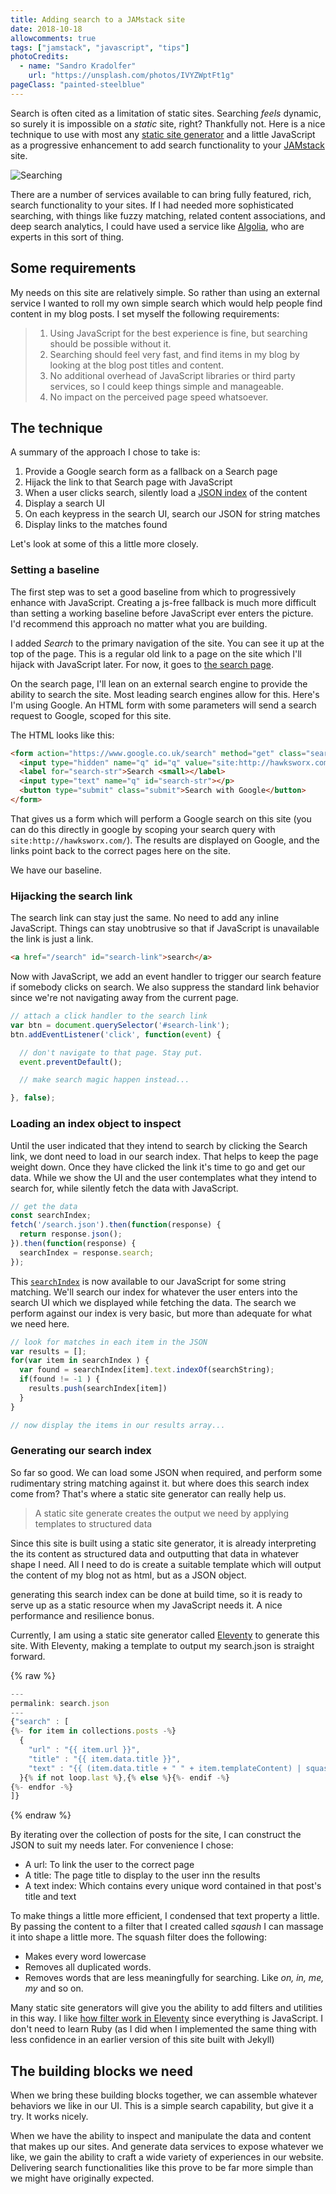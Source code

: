 ```yaml
---
title: Adding search to a JAMstack site
date: 2018-10-18
allowcomments: true
tags: ["jamstack", "javascript", "tips"]
photoCredits:
  - name: "Sandro Kradolfer"
    url: "https://unsplash.com/photos/IVYZWptFt1g"
pageClass: "painted-steelblue"
---
```


Search is often cited as a limitation of static sites. Searching _feels_ dynamic, so surely it is impossible on a _static_ site, right? Thankfully not. Here is a nice technique to use with most any [static site generator](https://staticgen.com) and a little JavaScript as a progressive enhancement to add search functionality to your [JAMstack](https://jamstack.org) site.

![Searching](/images/sandro-kradolfer-1077230-unsplash.jpg "Searching")

<!--more-->

There are a number of services available to can bring fully featured, rich, search functionality to your sites. If I had needed more sophisticated searching, with things like fuzzy matching, related content associations, and deep search analytics, I could have used a service like [Algolia](https://www.algolia.com/), who are experts in this sort of thing.


## Some requirements

My needs on this site are relatively simple. So rather than using an external service I wanted to roll my own simple search which would help people find content in my blog posts. I set myself the following requirements:

> 1. Using JavaScript for the best experience is fine, but searching should be possible without it.
> 1. Searching should feel very fast, and find items in my blog by looking at the blog post titles and content.
> 1. No additional overhead of JavaScript libraries or third party services, so I could keep things simple and manageable.
> 1. No impact on the perceived page speed whatsoever.


## The technique

A summary of the approach I chose to take is:

1. Provide a Google search form as a fallback on a Search page
1. Hijack the link to that Search page with JavaScript
1. When a user clicks search, silently load a [JSON index](/search.json) of the content
1. Display a search UI
1. On each keypress in the search UI, search our JSON for string matches
1. Display links to the matches found

Let's look at some of this a little more closely.


### Setting a baseline

The first step was to set a good baseline from which to progressively enhance with JavaScript. Creating a js-free fallback is much more difficult than setting a working baseline before JavaScript ever enters the picture. I'd recommend this approach no matter what you are building.

I added _Search_ to the primary navigation of the site. You can see it up at the top of the page. This is a regular old link to a page on the site which I'll hijack with JavaScript later. For now, it goes to [the search page](/search).

On the search page, I'll lean on an external search engine to provide the ability to search the site. Most leading search engines allow for this. Here's I'm using Google. An HTML form with some parameters will send a search request to Google, scoped for this site.

The HTML looks like this:

``` html
<form action="https://www.google.co.uk/search" method="get" class="search">
  <input type="hidden" name="q" id="q" value="site:http://hawksworx.com">
  <label for="search-str">Search <small></label>
  <input type="text" name="q" id="search-str"></p>
  <button type="submit" class="submit">Search with Google</button>
</form>
```

That gives us a form which will perform a Google search on this site (you can do this directly in google by scoping your search query with `site:http://hawksworx.com/`). The results are displayed on Google, and the links point back to the correct pages here on the site.

We have our baseline.


### Hijacking the search link

The search link can stay just the same. No need to add any inline JavaScript. Things can stay unobtrusive so that if JavaScript is unavailable the link is just a link.

```html
<a href="/search" id="search-link">search</a>
```

Now with JavaScript, we add an event handler to trigger our search feature if somebody clicks on search. We also suppress the standard link behavior since we're not navigating away from the current page.

```js
// attach a click handler to the search link
var btn = document.querySelector('#search-link');
btn.addEventListener('click', function(event) {

  // don't navigate to that page. Stay put.
  event.preventDefault();

  // make search magic happen instead...

}, false);
```

### Loading an index object to inspect

Until the user indicated that they intend to search by clicking the Search link, we dont need to load in our search index. That helps to keep the page weight down. Once they have clicked the link it's time to go and get our data. While we show the UI and the user contemplates what they intend to search for, while silently fetch the data with JavaScript.

```js
// get the data
const searchIndex;
fetch('/search.json').then(function(response) {
  return response.json();
}).then(function(response) {
  searchIndex = response.search;
});
```

This [`searchIndex`](/search.json) is now available to our JavaScript for some string matching. We'll search our index for whatever the user enters into the search UI which we displayed while fetching the data. The search we perform against our index is very basic, but more than adequate for what we need here.

```js
// look for matches in each item in the JSON
var results = [];
for(var item in searchIndex ) {
  var found = searchIndex[item].text.indexOf(searchString);
  if(found != -1 ) {
    results.push(searchIndex[item])
  }
}

// now display the items in our results array...
```



### Generating our search index

So far so good. We can load some JSON when required, and perform some rudimentary string matching against it. but where does this search index come from? That's where a static site generator can really help us.

> A static site generate creates the output we need by applying templates to structured data

Since this site is built using a static site generator, it is already interpreting the its content as structured data and outputting that data in whatever shape I need. All I need to do is create a suitable template which will output the content of my blog not as html, but as a JSON object.

generating this search index can be done at build time, so it is ready to serve up as a static resource when my JavaScript needs it. A nice performance and resilience bonus.

Currently, I am using a static site generator called [Eleventy](https://11ty.io) to generate this site. With Eleventy, making a template to output my search.json is straight forward.

{% raw %}
```js
---
permalink: search.json
---
{"search" : [
{%- for item in collections.posts -%}
  {
    "url" : "{{ item.url }}",
    "title" : "{{ item.data.title }}",
    "text" : "{{ (item.data.title + " " + item.templateContent) | squash }}"
  }{% if not loop.last %},{% else %}{%- endif -%}
{%- endfor -%}
]}
```
{% endraw %}

By iterating over the collection of posts for the site, I can construct the JSON to suit my needs later. For convenience I chose:

- A url: To link the user to the correct page
- A title: The page title to display to the user inn the results
- A text index: Which contains every unique word contained in that post's title and text

To make things a little more efficient, I condensed that text property a little. By passing the content to a filter that I created called _sqaush_ I can massage it into shape a little more. The squash filter does the following:

- Makes every word lowercase
- Removes all duplicated words.
- Removes words that are less meaningfully for searching. Like _on, in, me, my_ and so on.

Many static site generators will give you the ability to add filters and utilities in this way. I like [how filter work in Eleventy](https://www.11ty.io/docs/filters/) since everything is JavaScript. I don't need to learn Ruby (as I did when I implemented the same thing with less confidence in an earlier version of this site built with Jekyll)

## The building blocks we need

When we bring these building blocks together, we can assemble whatever behaviors we like in our UI. This is a simple search capability, but give it a try. It works nicely.

When we have the ability to inspect and manipulate the data and content that makes up our sites. And generate data services to expose whatever we like, we gain the ability to craft a wide variety of experiences in our website.  Delivering search functionalities like this prove to be far more simple than we might have originally expected.












